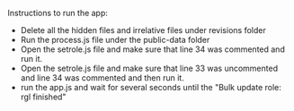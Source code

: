 Instructions to run the app:

* Delete all the hidden files and irrelative files under revisions folder
* Run the process.js file under the public-data folder
* Open the setrole.js file and make sure that line 34 was commented and run it.
* Open the setrole.js file and make sure that line 33 was uncommented and line 34 was commented and then run it.
* run the app.js and wait for several seconds until the "Bulk update role: rgl finished"